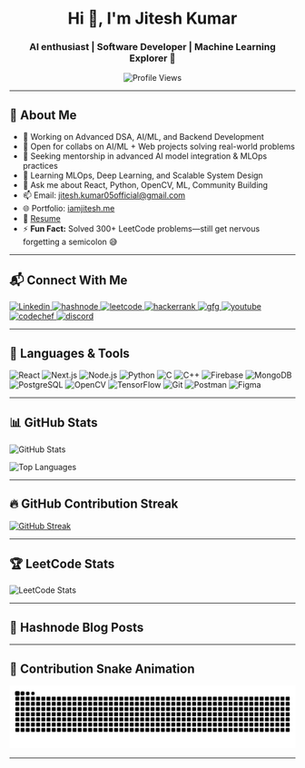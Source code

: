 <h1 align="center">Hi 👋, I'm Jitesh Kumar</h1>
<h3 align="center">AI enthusiast | Software Developer | Machine Learning Explorer 🚀</h3>

<p align="center">
  <img src="https://komarev.com/ghpvc/?username=JITESH-KUMAR05&label=Profile%20views&color=0e75b6&style=flat" alt="Profile Views" />
</p>

---

## 🚀 About Me

- 🔭 Working on Advanced DSA, AI/ML, and Backend Development
- 👯 Open for collabs on AI/ML + Web projects solving real-world problems
- 🤝 Seeking mentorship in advanced AI model integration & MLOps practices
- 🌱 Learning MLOps, Deep Learning, and Scalable System Design
- 💬 Ask me about React, Python, OpenCV, ML, Community Building
- 📫 Email: [jitesh.kumar05official@gmail.com](mailto:jitesh.kumar05official@gmail.com)
- 🌐 Portfolio: [iamjitesh.me](https://www.iamjitesh.me)
- 📄 [Resume](https://drive.google.com/file/d/134EHN98LYTti0N4uxZ5J_u9r7LXTt_M_/view)
- ⚡ **Fun Fact:** Solved 300+ LeetCode problems—still get nervous forgetting a semicolon 😅

---

## 📬 Connect With Me

<p align="left">
  <a href="https://linkedin.com/in/jiteshkumar05" target="_blank">
    <img src="https://raw.githubusercontent.com/rahuldkjain/github-profile-readme-generator/master/src/images/icons/Social/linked-in-alt.svg" alt="Linkedin" height="30" width="40" />
  </a>
  <a href="https://hashnode.com/@jitesh05" target="_blank">
    <img src="https://cdn.jsdelivr.net/gh/simple-icons/simple-icons/icons/hashnode.svg" alt="hashnode" height="30" width="40" />
  </a>
  <a href="https://leetcode.com/u/jitesh_kumar05" target="_blank">
    <img src="https://raw.githubusercontent.com/rahuldkjain/github-profile-readme-generator/master/src/images/icons/Social/leet-code.svg" alt="leetcode" height="30" width="40" />
  </a>
  <a href="https://www.hackerrank.com/jitesh_kumar05o1" target="_blank">
    <img src="https://raw.githubusercontent.com/rahuldkjain/github-profile-readme-generator/master/src/images/icons/Social/hackerrank.svg" alt="hackerrank" height="30" width="40" />
  </a>
  <a href="https://www.geeksforgeeks.org/user/jiteshkumarp9as/" target="_blank">
    <img src="https://raw.githubusercontent.com/rahuldkjain/github-profile-readme-generator/master/src/images/icons/Social/geeks-for-geeks.svg" alt="gfg" height="30" width="40" />
  </a>
  <a href="https://www.youtube.com/@jiteshiscreator" target="_blank">
    <img src="https://raw.githubusercontent.com/rahuldkjain/github-profile-readme-generator/master/src/images/icons/Social/youtube.svg" alt="youtube" height="30" width="40" />
  </a>
  <a href="https://www.codechef.com/users/jitesh_kumar05" target="_blank">
    <img src="https://img.icons8.com/plasticine/512/codechef.png" alt="codechef" height="30" width="40" />
  </a>
  <a href="https://discord.gg/jk05_" target="_blank">
    <img src="https://raw.githubusercontent.com/rahuldkjain/github-profile-readme-generator/master/src/images/icons/Social/discord.svg" alt="discord" height="30" width="40" />
  </a>
</p>

---

## 🧰 Languages & Tools

<p align="left">
  <img src="https://cdn.jsdelivr.net/gh/devicons/devicon/icons/react/react-original.svg" width="40" alt="React"/>
  <img src="https://cdn.jsdelivr.net/gh/devicons/devicon/icons/nextjs/nextjs-original.svg" width="40" alt="Next.js"/>
  <img src="https://cdn.jsdelivr.net/gh/devicons/devicon/icons/nodejs/nodejs-original.svg" width="40" alt="Node.js"/>
  <img src="https://cdn.jsdelivr.net/gh/devicons/devicon/icons/python/python-original.svg" width="40" alt="Python"/>
  <img src="https://cdn.jsdelivr.net/gh/devicons/devicon/icons/c/c-original.svg" width="40" alt="C"/>
  <img src="https://cdn.jsdelivr.net/gh/devicons/devicon/icons/cplusplus/cplusplus-original.svg" width="40" alt="C++"/>
  <img src="https://cdn.jsdelivr.net/gh/devicons/devicon/icons/firebase/firebase-plain.svg" width="40" alt="Firebase"/>
  <img src="https://cdn.jsdelivr.net/gh/devicons/devicon/icons/mongodb/mongodb-original.svg" width="40" alt="MongoDB"/>
  <img src="https://cdn.jsdelivr.net/gh/devicons/devicon/icons/postgresql/postgresql-original.svg" width="40" alt="PostgreSQL"/>
  <img src="https://cdn.jsdelivr.net/gh/devicons/devicon/icons/opencv/opencv-original.svg" width="40" alt="OpenCV"/>
  <img src="https://cdn.jsdelivr.net/gh/devicons/devicon/icons/tensorflow/tensorflow-original.svg" width="40" alt="TensorFlow"/>
  <img src="https://cdn.jsdelivr.net/gh/devicons/devicon/icons/git/git-original.svg" width="40" alt="Git"/>
  <img src="https://cdn.jsdelivr.net/gh/devicons/devicon/icons/postman/postman-original.svg" width="40" alt="Postman"/>
  <img src="https://cdn.jsdelivr.net/gh/devicons/devicon/icons/figma/figma-original.svg" width="40" alt="Figma"/>
</p>

---

## 📊 GitHub Stats

![GitHub Stats](https://github-readme-stats.vercel.app/api?username=JITESH-KUMAR05&show_icons=true&theme=tokyonight&count_private=true&cache_seconds=1800)

![Top Languages](https://github-readme-stats.vercel.app/api/top-langs/?username=JITESH-KUMAR05&layout=compact&theme=tokyonight&cache_seconds=1800)

---

## 🔥 GitHub Contribution Streak

[![GitHub Streak](https://github-readme-streak-stats-eight.vercel.app/?user=JITESH-KUMAR05&theme=tokyonight)](https://git.io/streak-stats)

---

## 🏆 LeetCode Stats

![LeetCode Stats](https://leetcode-status.vercel.app/api/card/jitesh_kumar05?theme=gradient&logo=true&custom_title=Jitesh%20Kumar)

---

## 📝 Hashnode Blog Posts

<!-- HASHNODE:START -->
<!-- HASHNODE:END -->

<!-- *(To display latest Hashnode posts automatically, set up the "blog-post-workflow" GitHub Action in the `.github/workflows` folder, using your Hashnode RSS as described [here](https://blog.albertobonacina.com/how-to-add-hasnode-blog-list-on-github-profile-page).)* -->

---

## 🐍 Contribution Snake Animation

<p align="center">
  <img src="https://github.com/JITESH-KUMAR05/JITESH-KUMAR05/blob/output/github-contribution-grid-snake.svg" alt="Snake animation" />
</p>

---


